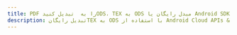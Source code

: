 ---title: PDF را به  تبدیل کنیدODS، TEX به ODS مبدل رایگان یا Android SDKdescription: تبدیل رایگانTEX به ODS با استفاده از Android Cloud APIs & SDK همچنین اسناد PDF را در Cloud ایجاد، ویرایش و رندر کنید.---